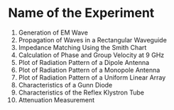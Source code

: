 # Name of the Experiment

1. Generation of EM Wave
2. Propagation of Waves in a Rectangular Waveguide
3. Impedance Matching Using the Smith Chart
4. Calculation of Phase and Group Velocity at 9 GHz
5. Plot of Radiation Pattern of a Dipole Antenna
6. Plot of Radiation Pattern of a Monopole Antenna
7. Plot of Radiation Pattern of a Uniform Linear Array
8. Characteristics of a Gunn Diode
9. Characteristics of the Reflex Klystron Tube
10. Attenuation Measurement